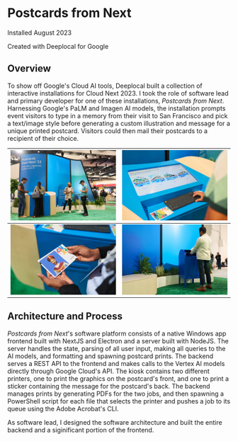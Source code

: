 # Postcards from Next

Installed August 2023

Created with Deeplocal for Google

## Overview

To show off Google's Cloud AI tools, Deeplocal built a collection of interactive installations for Cloud Next 2023. I took the role of software lead and primary developer for one of these installations, *Postcards from Next*. Harnessing Google's PaLM and Imagen AI models, the installation prompts event visitors to type in a memory from their visit to San Francisco and pick a text/image style before generating a custom illustration and message for a unique printed postcard. Visitors could then mail their postcards to a recipient of their choice.

| ![Postcards from Next](/content/ai-postcards/images/postcard-wide.jpg "Postcards from Next") | ![Selecting generated image options](/content/ai-postcards/images/postcard-select.jpg "Selecting generated images options") |
| --- | --- |
| ![A printed postcard](/content/ai-postcards/images/postcard-print.jpg "A printed postcard") | ![Mailing the postcard](/content/ai-postcards/images/postcard-mail.jpg "Mailng the postcard") |

## Architecture and Process

*Postcards from Next*'s software platform consists of a native Windows app frontend built with NextJS and Electron and a server built with NodeJS. The server handles the state, parsing of all user input, making all queries to the AI models, and formatting and spawning postcard prints. The backend serves a REST API to the frontend and makes calls to the Vertex AI models directly through Google Cloud's API. The kiosk contains two different printers, one to print the graphics on the postcard's front, and one to print a sticker containing the message for the postcard's back. The backend manages prints by generating PDFs for the two jobs, and then spawning a PowerShell script for each file that selects the printer and pushes a job to its queue using the Adobe Acrobat's CLI.

As software lead, I designed the software architecture and built the entire backend and a siginificant portion of the frontend.